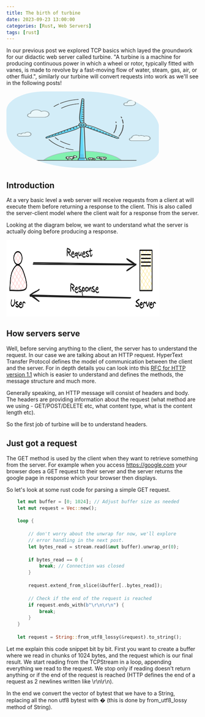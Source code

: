 ```yaml
---
title: The birth of turbine 
date: 2023-09-23 13:00:00
categories: [Rust, Web Servers]
tags: [rust]
---
```


In our previous post we explored TCP basics which layed the groundwork for our didactic web server called turbine. "A turbine is a machine for producing continuous power in which a wheel or rotor, typically fitted with vanes, is made to revolve by a fast-moving flow of water, steam, gas, air, or other fluid.", similarly our turbine will convert requests into work as we'll see in the following posts!

<img src="/assets/img/the_birth_of_turbine/turbine.png" width="400" height="200" style="border-radius:25% 50%;">

## Introduction

At a very basic level a web server will receive requests from a client at will execute them before returning a response to the client. This is also called the server-client model where the client wait for a response from the server. 

Looking at the diagram below, we want to understand what the server is actually doing before producing a response.

<img src="/assets/img/the_birth_of_turbine/client-server.png" width="400" height="200">

## How servers serve

Well, before serving anything to the client, the server has to understand the request. In our case we are talking about an HTTP request. HyperText Transfer Protocol defines the model of communication between the client and the server. For in depth details you can look into this [RFC for HTTP version 1.1](https://datatracker.ietf.org/doc/html/rfc7231) which is easier to understand and defines the methods, the message structure and much more.

Generally speaking, an HTTP message will consist of headers and body. The headers are providing information about the request (what method are we using - GET/POST/DELETE etc, what content type, what is the content length etc). 

So the first job of turbine will be to understand headers.

## Just got a request

The GET method is used by the client when they want to retrieve something from the server. For example when you access https://google.com your browser does a GET request to their server and the server returns the google page in response which your browser then displays.

So let's look at some rust code for parsing a simple GET request.

```rust
    let mut buffer = [0; 1024]; // Adjust buffer size as needed
    let mut request = Vec::new();

    loop {

        // don't worry about the unwrap for now, we'll explore
        // error handling in the next post.
        let bytes_read = stream.read(&mut buffer).unwrap_or(0);

        if bytes_read == 0 {
            break; // Connection was closed
        }

        request.extend_from_slice(&buffer[..bytes_read]);

        // Check if the end of the request is reached
        if request.ends_with(b"\r\n\r\n") {
            break;
        }
    }

    let request = String::from_utf8_lossy(&request).to_string();
```

Let me explain this code snippet bit by bit. First you want to create a buffer where we read in chunks of 1024 bytes, and the request which is our final result. We start reading from the TCPStream in a loop, appending everything we read to the request. We stop only if reading doesn't return anything or if the end of the request is reached (HTTP defines the end of a request as 2 newlines written like \r\n\r\n).

In the end we convert the vector of bytest that we have to a String, replacing all the non utf8 bytest with � (this is done by from_utf8_lossy method of String).

